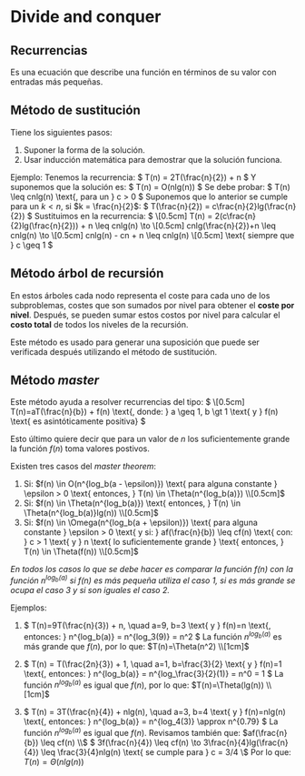 # Divide and conquer

## Recurrencias
Es una ecuación que describe una función en términos de su valor con entradas más pequeñas.

## Método de sustitución
Tiene los siguientes pasos:
1. Suponer la forma de la solución.
2. Usar inducción matemática para demostrar que la solución funciona.

Ejemplo:
Tenemos la recurrencia: $ T(n) = 2T(\frac{n}{2}) + n $
Y suponemos que la solución es: $ T(n) = O(nlg(n)) $
Se debe probar: $ T(n) \leq cnlg(n) \text{, para un } c > 0 $
Suponemos que lo anterior se cumple para un $k<n$, si $k = \frac{n}{2}$: $ T(\frac{n}{2}) = c\frac{n}{2}lg(\frac{n}{2}) $
Sustituimos en la recurrencia: $ \\[0.5cm] T(n) = 2(c\frac{n}{2}lg(\frac{n}{2})) + n \leq cnlg(n) \to \\[0.5cm]
cnlg(\frac{n}{2})+n \leq cnlg(n) \to \\[0.5cm]
cnlg(n) - cn + n \leq cnlg(n) \\[0.5cm]
\text{ siempre que } c \geq 1
$

## Método árbol de recursión
En estos árboles cada nodo representa el coste para cada uno de los subproblemas, costes que son sumados por nivel para obtener el **coste por nivel**. Después, se pueden sumar estos costos por nivel para calcular el **costo total** de todos los niveles de la recursión.

Este método es usado para generar una suposición que puede ser verificada después utilizando el método de sustitución.

## Método *master*
Este método ayuda a resolver recurrencias del tipo: $ \\[0.5cm] T(n)=aT(\frac{n}{b}) + f(n) \text{, donde: } a \geq 1, b \gt 1 \text{ y } f(n) \text{ es asintóticamente positiva} $

Esto último quiere decir que para un valor de $n$ los suficientemente grande la función $f(n)$ toma valores postivos.

Existen tres casos del *master theorem*:
1. Si: $f(n) \in O(n^{log_b(a - \epsilon)}) \text{ para alguna constante } \epsilon > 0 \text{ entonces, } T(n) \in \Theta(n^{log_b(a)}) \\[0.5cm]$
2. Si: $f(n) \in \Theta(n^{log_b(a)}) \text{ entonces, } T(n) \in \Theta(n^{log_b(a)}lg(n)) \\[0.5cm]$
3. Si: $f(n) \in \Omega(n^{log_b(a + \epsilon)}) \text{ para alguna constante } \epsilon > 0 \text{ y si: } af(\frac{n}{b}) \leq cf(n) \text{ con: } c > 1 \text{ y } n \text{ lo suficientemente grande } \text{ entonces, } T(n) \in \Theta(f(n)) \\[0.5cm]$

*En todos los casos lo que se debe hacer es comparar la función $f(n)$ con la función $n^{log_b(a)}$ si $f(n)$ es más pequeña utiliza el caso 1, si es más grande se ocupa el caso 3 y si son iguales el caso 2.*

Ejemplos:
1. $ T(n)=9T(\frac{n}{3}) + n, \quad a=9, b=3 \text{ y } f(n)=n \text{, entonces: } n^{log_b(a)} = n^{log_3(9)} = n^2 $
La función $n^{log_b(a)}$ es más grande que $f(n)$, por lo que: $T(n)=\Theta(n^2) \\[1cm]$

2. $ T(n) = T(\frac{2n}{3}) + 1, \quad a=1, b=\frac{3}{2} \text{ y } f(n)=1 \text{, entonces: } n^{log_b(a)} = n^{log_\frac{3}{2}(1)} = n^0 = 1 $
La función $n^{log_b(a)}$ es igual que $f(n)$, por lo que: $T(n)=\Theta(lg(n)) \\[1cm]$

3. $ T(n) = 3T(\frac{n}{4}) + nlg(n), \quad a=3, b=4 \text{ y } f(n)=nlg(n) \text{, entonces: } n^{log_b(a)} = n^{log_4(3)} \approx n^{0.79} $
La función $n^{log_b(a)}$ es igual que $f(n)$. Revisamos también que: $af(\frac{n}{b}) \leq cf(n) \\$
$ 3f(\frac{n}{4}) \leq cf(n) \to 3\frac{n}{4}lg(\frac{n}{4}) \leq \frac{3}{4}nlg(n) \text{ se cumple para } c = 3/4 \\$
Por lo que: $T(n)=\Theta(nlg(n))$
